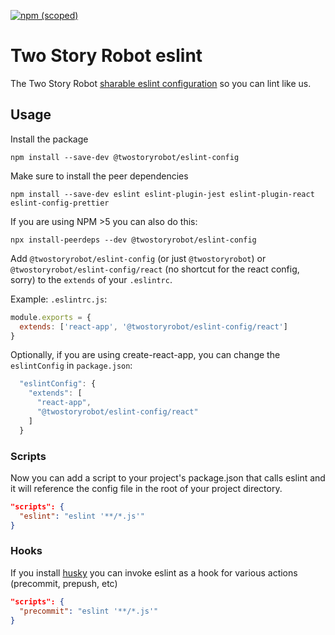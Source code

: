 [![npm (scoped)](https://img.shields.io/npm/v/@twostoryrobot/eslint-config.svg)](https://www.npmjs.com/package/@twostoryrobot/eslint-config)

# Two Story Robot eslint

The Two Story Robot [sharable eslint configuration](https://eslint.org/docs/developer-guide/shareable-configs#using-a-shareable-config)
so you can lint like us.

## Usage

Install the package

    npm install --save-dev @twostoryrobot/eslint-config

Make sure to install the peer dependencies

    npm install --save-dev eslint eslint-plugin-jest eslint-plugin-react eslint-config-prettier

If you are using NPM >5 you can also do this:

    npx install-peerdeps --dev @twostoryrobot/eslint-config

Add `@twostoryrobot/eslint-config` (or just `@twostoryrobot`) or
`@twostoryrobot/eslint-config/react` (no shortcut for the react config, sorry)
to the `extends` of your `.eslintrc`.

Example: `.eslintrc.js`:

```javascript
module.exports = {
  extends: ['react-app', '@twostoryrobot/eslint-config/react']
}
```

Optionally, if you are using create-react-app, you can change the `eslintConfig`
in `package.json`:

```javascript
  "eslintConfig": {
    "extends": [
      "react-app",
      "@twostoryrobot/eslint-config/react"
    ]
  }
```

### Scripts

Now you can add a script to your project's package.json that calls eslint and
it will reference the config file in the root of your project directory.

```json
"scripts": {
  "eslint": "eslint '**/*.js'"
}
```

### Hooks

If you install [husky](https://github.com/typicode/husky) you can invoke eslint
as a hook for various actions (precommit, prepush, etc)

```json
"scripts": {
  "precommit": "eslint '**/*.js'"
}
```
